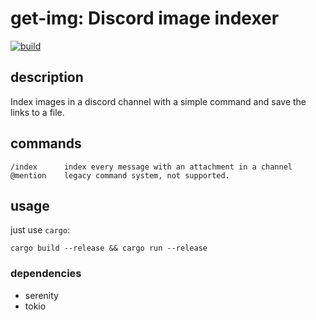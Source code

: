 # get-img: Discord image indexer

[![build](https://github.com/ItsGamerik/get-img/actions/workflows/rust.yml/badge.svg)](https://github.com/ItsGamerik/get-img/actions)

## description

Index images in a discord channel with a simple command and save the links to a file.

## commands

```
/index      index every message with an attachment in a channel
@mention    legacy command system, not supported.
```

## usage

just use `cargo`:
```
cargo build --release && cargo run --release
```

### dependencies

- serenity
- tokio
